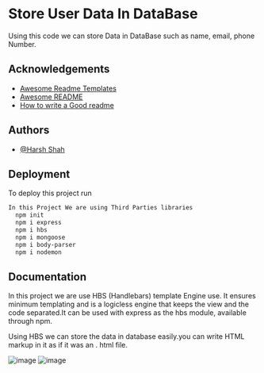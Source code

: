 
# Store User Data In DataBase
Using this code we can store Data in DataBase such as name, email, phone Number.



## Acknowledgements

 - [Awesome Readme Templates](https://awesomeopensource.com/project/elangosundar/awesome-README-templates)
 - [Awesome README](https://github.com/matiassingers/awesome-readme)
 - [How to write a Good readme](https://bulldogjob.com/news/449-how-to-write-a-good-readme-for-your-github-project)


## Authors

- [@Harsh Shah](https://www.github.com/octokatherine)


## Deployment

To deploy this project run

```bash
In this Project We are using Third Parties libraries
  npm init
  npm i express
  npm i hbs
  npm i mongoose
  npm i body-parser
  npm i nodemon

```


## Documentation

In this project we are use HBS (Handlebars) template Engine use.  It ensures minimum templating and is a logicless engine that keeps the view and the code separated.It can be used with express as the hbs module, available through npm.

Using HBS we can store the data in database easily.you can write HTML markup in it as if it was an . html file. 

![image](https://github.com/harshsshah2001/Store-user-Data-In-DataBase/assets/139530635/da3d22c4-659e-48c5-977b-bbd3e4d82e1b)
![image](https://github.com/harshsshah2001/Store-user-Data-In-DataBase/assets/139530635/c3e77609-3511-4196-9e3b-215bb70fdfee)

